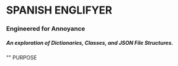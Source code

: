 # SPANISH ENGLIFYER
### Engineered for Annoyance
##### An exploration of Dictionaries, Classes, and JSON File Structures.

"‎‎‎‎‎‎‎‎‎‎‎‎‎‎‎‎‎"
PURPOSE

